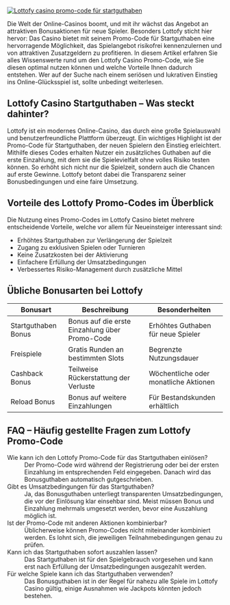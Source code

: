 [![Lottofy casino promo-code für startguthaben](https://123-caf.pages.dev/gitsignup.png)](https://vrmoo.ru/Bt82HjjY)

<p>Die Welt der Online-Casinos boomt, und mit ihr wächst das Angebot an attraktiven Bonusaktionen für neue Spieler. Besonders Lottofy sticht hier hervor: Das Casino bietet mit seinem Promo-Code für Startguthaben eine hervorragende Möglichkeit, das Spielangebot risikofrei kennenzulernen und von attraktiven Zusatzgeldern zu profitieren. In diesem Artikel erfahren Sie alles Wissenswerte rund um den Lottofy Casino Promo-Code, wie Sie diesen optimal nutzen können und welche Vorteile Ihnen dadurch entstehen. Wer auf der Suche nach einem seriösen und lukrativen Einstieg ins Online-Glücksspiel ist, sollte unbedingt weiterlesen.</p>  <h2>Lottofy Casino Startguthaben – Was steckt dahinter?</h2> <p>Lottofy ist ein modernes Online-Casino, das durch eine große Spielauswahl und benutzerfreundliche Plattform überzeugt. Ein wichtiges Highlight ist der Promo-Code für Startguthaben, der neuen Spielern den Einstieg erleichtert. Mithilfe dieses Codes erhalten Nutzer ein zusätzliches Guthaben auf die erste Einzahlung, mit dem sie die Spielevielfalt ohne volles Risiko testen können. So erhöht sich nicht nur die Spielzeit, sondern auch die Chancen auf erste Gewinne. Lottofy betont dabei die Transparenz seiner Bonusbedingungen und eine faire Umsetzung.</p>  <h2>Vorteile des Lottofy Promo-Codes im Überblick</h2> <p>Die Nutzung eines Promo-Codes im Lottofy Casino bietet mehrere entscheidende Vorteile, welche vor allem für Neueinsteiger interessant sind:</p> <ul>   <li>Erhöhtes Startguthaben zur Verlängerung der Spielzeit</li>   <li>Zugang zu exklusiven Spielen oder Turnieren</li>   <li>Keine Zusatzkosten bei der Aktivierung</li>   <li>Einfachere Erfüllung der Umsatzbedingungen</li>   <li>Verbessertes Risiko-Management durch zusätzliche Mittel</li> </ul>  <h2>Übliche Bonusarten bei Lottofy</h2> <table>   <thead>     <tr>       <th>Bonusart</th>       <th>Beschreibung</th>       <th>Besonderheiten</th>     </tr>   </thead>   <tbody>     <tr>       <td>Startguthaben Bonus</td>       <td>Bonus auf die erste Einzahlung über Promo-Code</td>       <td>Erhöhtes Guthaben für neue Spieler</td>     </tr>     <tr>       <td>Freispiele</td>       <td>Gratis Runden an bestimmten Slots</td>       <td>Begrenzte Nutzungsdauer</td>     </tr>     <tr>       <td>Cashback Bonus</td>       <td>Teilweise Rückerstattung der Verluste</td>       <td>Wöchentliche oder monatliche Aktionen</td>     </tr>     <tr>       <td>Reload Bonus</td>       <td>Bonus auf weitere Einzahlungen</td>       <td>Für Bestandskunden erhältlich</td>     </tr>   </tbody> </table>  <h2>FAQ – Häufig gestellte Fragen zum Lottofy Promo-Code</h2> <dl>   <dt>Wie kann ich den Lottofy Promo-Code für das Startguthaben einlösen?</dt>   <dd>Der Promo-Code wird während der Registrierung oder bei der ersten Einzahlung im entsprechenden Feld eingegeben. Danach wird das Bonusguthaben automatisch gutgeschrieben.</dd>    <dt>Gibt es Umsatzbedingungen für das Startguthaben?</dt>   <dd>Ja, das Bonusguthaben unterliegt transparenten Umsatzbedingungen, die vor der Einlösung klar einsehbar sind. Meist müssen Bonus und Einzahlung mehrmals umgesetzt werden, bevor eine Auszahlung möglich ist.</dd>    <dt>Ist der Promo-Code mit anderen Aktionen kombinierbar?</dt>   <dd>Üblicherweise können Promo-Codes nicht miteinander kombiniert werden. Es lohnt sich, die jeweiligen Teilnahmebedingungen genau zu prüfen.</dd>    <dt>Kann ich das Startguthaben sofort auszahlen lassen?</dt>   <dd>Das Startguthaben ist für den Spielgebrauch vorgesehen und kann erst nach Erfüllung der Umsatzbedingungen ausgezahlt werden.</dd>    <dt>Für welche Spiele kann ich das Startguthaben verwenden?</dt>   <dd>Das Bonusguthaben ist in der Regel für nahezu alle Spiele im Lottofy Casino gültig, einige Ausnahmen wie Jackpots könnten jedoch bestehen.</dd> </dl>